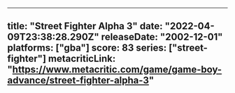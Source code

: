 
---
title: "Street Fighter Alpha 3"
date: "2022-04-09T23:38:28.290Z"
releaseDate: "2002-12-01"
platforms: ["gba"]
score: 83
series: ["street-fighter"]
metacriticLink: "https://www.metacritic.com/game/game-boy-advance/street-fighter-alpha-3"
---
